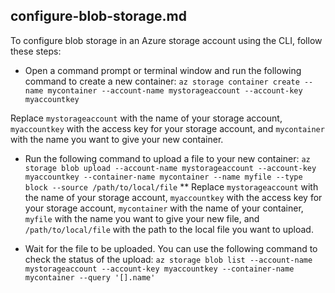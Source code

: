 ## configure-blob-storage.md
To configure blob storage in an Azure storage account using the CLI, follow these steps:
* Open a command prompt or terminal window and run the following command to create a new container:
`az storage container create --name mycontainer --account-name mystorageaccount --account-key myaccountkey`

Replace `mystorageaccount` with the name of your storage account, `myaccountkey` with the access key for your storage account, and `mycontainer` with the name you want to give your new container.




* Run the following command to upload a file to your new container: `az storage blob upload --account-name mystorageaccount --account-key myaccountkey --container-name mycontainer --name myfile --type block --source /path/to/local/file`
** Replace `mystorageaccount` with the name of your storage account, `myaccountkey` with the access key for your storage account, `mycontainer` with the name of your container, `myfile` with the name you want to give your new file, and `/path/to/local/file` with the path to the local file you want to upload.

* Wait for the file to be uploaded. You can use the following command to check the status of the upload: `az storage blob list --account-name mystorageaccount --account-key myaccountkey --container-name mycontainer --query '[].name'`


